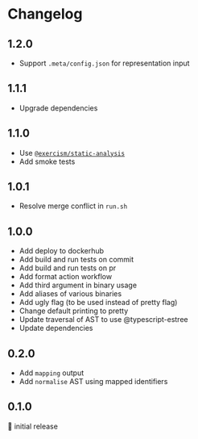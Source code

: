 # Changelog

## 1.2.0

- Support `.meta/config.json` for representation input

## 1.1.1

- Upgrade dependencies

## 1.1.0

- Use [`@exercism/static-analysis`](https://github.com/SleeplessByte/exercism-static-analysis)
- Add smoke tests

## 1.0.1

- Resolve merge conflict in `run.sh`

## 1.0.0

- Add deploy to dockerhub
- Add build and run tests on commit
- Add build and run tests on pr
- Add format action workflow
- Add third argument in binary usage
- Add aliases of various binaries
- Add ugly flag (to be used instead of pretty flag)
- Change default printing to pretty
- Update traversal of AST to use @typescript-estree
- Update dependencies

## 0.2.0

- Add `mapping` output
- Add `normalise` AST using mapped identifiers

## 0.1.0

:baby: initial release
